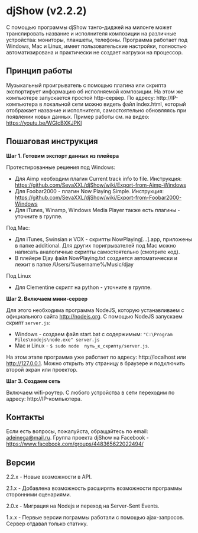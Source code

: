 # djShow (v2.2.2)

С помощью программы djShow танго-диджей на милонге может транслировать название и исполнителя композиции на различные устройства: мониторы, планшеты, телефоны. Программа работает под Windows, Mac и Linux, имеет пользовательские настройки, полностью автоматизирована и практически не создает нагрузки на процессор.


## Принцип работы

Музыкальный проигрыватель с помощью плагина или скрипта экспортирует информацию об исполняемой композиции. На этом же компьютере запускается простой http-сервер. По адресу: http://IP-компьютера в локальной сети можно видеть файл index.html, который отображает название и исполнителя, самостоятельно обновляясь при появлении новых данных. Пример работы см. на видео: https://youtu.be/WGIcBXKJPKI


## Пошаговая инструкция

**Шаг 1. Готовим экспорт данных из плейера**

Протестированные решения под Windows:
- Для Aimp необходим плагин Current track info to file. Инструкция: https://github.com/SevaXXL/djShow/wiki/Export-from-Aimp-Windows
- Для Foobar2000 - плагин Now Playing Simple. Инструкция: https://github.com/SevaXXL/djShow/wiki/Export-from-Foobar2000-Windows
- Для iTunes, Winamp, Windows Media Player также есть плагины - уточните в группе.

Под Mac:
- Для iTunes, Swinsian и VOX - скрипты NowPlaying[...].app, приложены в папке additional. Для других поригрывателей под Mac можно написать аналогичные скрипты самостоятельно (смотрите код).
- В плейере Djay файл NowPlaying.txt создается автоматически и лежит в папке /Users/%username%/Music/djay

Под Linux
- Для Clementine скрипт на python - уточните в группе.

**Шаг 2. Включаем мини-сервер**

Для этого необходима программа NodeJS, которую устанавливаем с официального сайта http://nodejs.org. С помощью NodeJS запускаем скрипт `server.js`:
- Windows - создаем файл start.bat с содержимым: `"C:\Program Files\nodejs\node.exe" server.js`
- Mac и Linux - `$ sudo node  путь_к_скрипту/server.js`.

На этом этапе программа уже работает по адресу: http://localhost или http://127.0.0.1. Можно открыть эту страницу в браузере и подключить второй экран или проектор.

**Шаг 3. Создаем сеть**

Включаем wifi-роутер. С любого устройства в сети переходим по адресу: http://IP-компьютера.


## Контакты

Если есть вопросы, пожалуйста, обращайтесь по email: adeinega@mail.ru. Группа проекта djShow на Facebook - https://www.facebook.com/groups/448365622022494/


## Версии

2.2.x - Новые возможности в API.

2.1.x - Добавлена возможность расширять возможности программы сторонними сценариями.

2.0.x - Миграция на Nodejs и переход на Server-Sent Events.

1.x.x - Первые версии пограммы работали с помощью ajax-запросов. Сервер отдавал только статику.